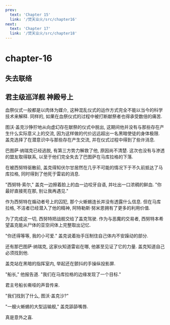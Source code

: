 ```yaml
---
prev:
  text: 'Chapter 15'
  link: '/焚天业火/src/chapter16'
next:
  text: 'Chapter 17'
  link: '/焚天业火/src/chapter18'
---
```


# chapter-16

## 失去联络

## 君主级巡洋舰 神殿号上

血祭仪式一般都是以肉体为媒介, 这种混乱仪式的运作方式完全不能以当今的科学技术来解释. 同样的, 如果在血祭仪式的过程中被打断献祭者也得承受数倍的痛苦.

图沃·盖克沙狰狞地从向虚幻存在献祭的仪式中脱出, 这期间他并没有与那些存在产生什么实际意义上的交流, 因为这样做的代价远远超出一名黑暗使徒的身体极限. 盖克选择了在潜意识中与那些存在产生交流, 并在仪式过程中得到了些许消息.

巴图萨·纳瑞克已经逃脱, 有第三方势力解救了他, 原因尚不清楚. 这次也没有与渗透的盟友取得联系, 以至于他们完全失去了巴图萨在马库拉格的下落.

在被西努特驱散前, 盖克得知伏尔甘居然在几乎不可能的情况下于不久前抵达了马库拉格, 同时得到了他死于雷岩的消息.

"西努特·索尔," 盖克一边擦着脸上的血一边咬牙自语, 并吐出一口浓稠的鲜血. "你最好直接死在那, 别让我再遇见."

作为西努特在煽动者号上的囚犯, 那个火蜥蜴连长并没有透露什么信息. 但在马库拉格, 不洁者已经潜入了他的精神, 阿特勒斯·努米恩拥有了更多的利用价值.

为了完成这一切, 西努特把战舰交给了盖克驾驶. 作为与恶魔的交易者, 西努特本希望盖克能从尸体的亚空间体上完整取出记忆.

"你还得等等, 我的小可爱." 盖克说着抬手压制住自己体内不安躁动的部分.

还有那巴图萨·纳瑞克, 这家伙知道雷岩在哪, 他甚至见证了它的力量. 盖克知道自己必须找到他.

盖克站在黑暗的指挥室内, 举起还在颤抖的手操纵投影屏.

"船长," 他报告道. "我们在马库拉格的边缘发现了一个目标."

君主号船长嘶哑的声音传来.

"我们找到了什么, 图沃·盖克沙?"

"一艘火蜥蜴的大型运输舰," 盖克舔舔嘴唇.

真是意外之喜.
